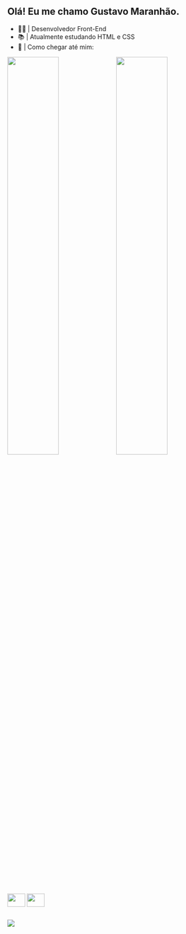 ## Olá! Eu me chamo Gustavo Maranhão.

- 👨‍💻 | Desenvolvedor Front-End
- 📚 | Atualmente estudando HTML e CSS
- 📌 | Como chegar até mim: 
 

<div>
  <a href="https://github.com/Gustavo0530"></a>
<img width="48%" src="https://github-readme-stats.vercel.app/api?username=Gustavo0530&show_icons=true&theme=dracula" alt="">
  <img width="48%" src="https://github-readme-stats.vercel.app/api/top-langs/?username=Gustavo0530&layout=compact&show_icons=true&theme=dracula" alt="">
  <div>
   <div style="display: inline-block;"><br>
    <img align="center" alt="" height="30" width="40" src="https://cdn.jsdelivr.net/gh/devicons/devicon/icons/html5/html5-original.svg">
          <img align="center" alt="" height="30" width="40" src="https://cdn.jsdelivr.net/gh/devicons/devicon/icons/css3/css3-original.svg">   
   </div>
   
   ##
   
   <div>
    <img src="https://img.shields.io/badge/GitHub-100000?style=for-the-badge&logo=github&logoColor=white" alt"">
    <img src="https://img.shields.io/badge/Instagram-E4405F?style=for-the-badge&logo=instagram&logoColor=white" alt="">
    <img src="https://img.shields.io/badge/Discord-7289DA?style=for-the-badge&logo=discord&logoColor=white" alt="">
    <div>
